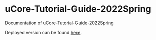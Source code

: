 # uCore-Tutorial-Guide-2022Spring
Documentation of uCore-Tutorial-Guide-2022Spring

Deployed version can be found [here](https://LearningOS.github.io/uCore-Tutorial-Guide/).
